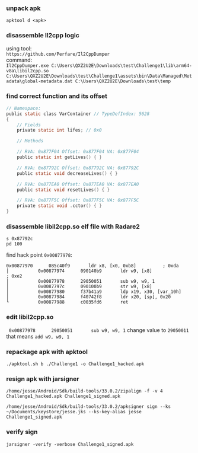 ### unpack apk
`apktool d <apk>`
### disassemble Il2cpp logic
using tool:  
`https://github.com/Perfare/Il2CppDumper`  
command:  
`Il2CppDumper.exe C:\Users\QXZ2U2E\Downloads\test\Challenge1\lib\arm64-v8a\libil2cpp.so C:\Users\QXZ2U2E\Downloads\test\Challenge1\assets\bin\Data\Managed\Metadata\global-metadata.dat C:\Users\QXZ2U2E\Downloads\test\temp`
### find correct function and its offset
```C
// Namespace: 
public static class VarContainer // TypeDefIndex: 5628
{
	// Fields
	private static int lifes; // 0x0

	// Methods

	// RVA: 0x877F04 Offset: 0x877F04 VA: 0x877F04
	public static int getLives() { }

	// RVA: 0x87792C Offset: 0x87792C VA: 0x87792C
	public static void decreaseLives() { }

	// RVA: 0x877EA0 Offset: 0x877EA0 VA: 0x877EA0
	public static void resetLives() { }

	// RVA: 0x877F5C Offset: 0x877F5C VA: 0x877F5C
	private static void .cctor() { }
}
```

### disassemble libil2cpp.so elf file with Radare2
`s 0x87792c`  
`pd 100`

find hack point `0x00877978`:  
```
0x00877970      085c40f9       ldr x8, [x0, 0xb8]          ; 0xda
│           0x00877974      090140b9       ldr w9, [x8]                ; 0xe2
│           0x00877978      29050051       sub w9, w9, 1
│           0x0087797c      090100b9       str w9, [x8]
│           0x00877980      f37b41a9       ldp x19, x30, [var_10h]
│           0x00877984      f40742f8       ldr x20, [sp], 0x20
└           0x00877988      c0035fd6       ret

```

### edit libil2cpp.so
` 0x00877978      29050051       sub w9, w9, 1`
change value to `29050011`  
that means `add w9, w9, 1`

### repackage apk with apktool
`./apktool.sh b ./Challenge1 -o Challenge1_hacked.apk`

### resign apk with jarsigner

`/home/jesse/Android/Sdk/build-tools/33.0.2/zipalign -f -v 4 Challenge1_hacked.apk Challenge1_signed.apk`

`/home/jesse/Android/Sdk/build-tools/33.0.2/apksigner sign --ks ~/Documents/keystore/jesse.jks --ks-key-alias jesse Challenge1_signed.apk`

### verify sign
`jarsigner -verify -verbose Challenge1_signed.apk`
